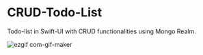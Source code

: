 # CRUD-Todo-List
Todo-list in Swift-UI with CRUD functionalities using Mongo Realm. 

![ezgif com-gif-maker](https://user-images.githubusercontent.com/46139215/205115328-0caf5cb5-2630-4f74-bf66-62768b1ab743.gif)
